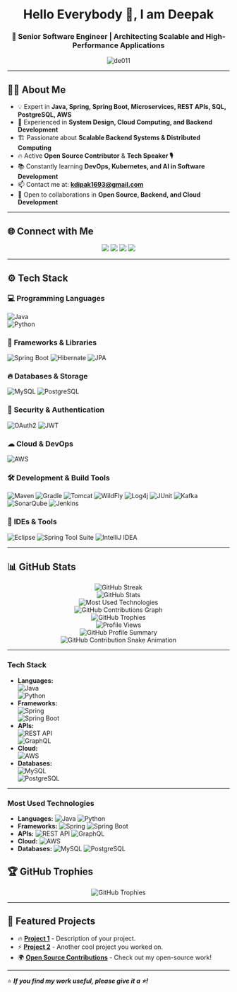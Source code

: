 <h1 align="center"> Hello Everybody 👋, I am Deepak </h1>
<h3 align="center">🚀 Senior Software Engineer | Architecting Scalable and High-Performance Applications</h3>

<p align="center">
  <img src="https://komarev.com/ghpvc/?username=de011&label=Profile%20Views&color=blue&style=flat" alt="de011" />
</p>

---

## 👨‍💻 **About Me**
- 💡 Expert in **Java, Spring, Spring Boot, Microservices, REST APIs, SQL, PostgreSQL, AWS**
- 🚀 Experienced in **System Design, Cloud Computing, and Backend Development**
- 🏗 Passionate about **Scalable Backend Systems & Distributed Computing**
- 🔥 Active **Open Source Contributor** & **Tech Speaker 🎙**
- 📚 Constantly learning **DevOps, Kubernetes, and AI in Software Development**
- 📫 Contact me at: **kdipak1693@gmail.com**
- 🤝 Open to collaborations in **Open Source, Backend, and Cloud Development**

---

## 🌐 **Connect with Me**
<p align="center">
<a href="https://www.linkedin.com/in/your-profile"><img src="https://img.shields.io/badge/LinkedIn-0A66C2?style=for-the-badge&logo=linkedin&logoColor=white" /></a>
<a href="https://github.com/de011"><img src="https://img.shields.io/badge/GitHub-181717?style=for-the-badge&logo=github&logoColor=white" /></a>
<a href="https://your-portfolio-link"><img src="https://img.shields.io/badge/Portfolio-FF5722?style=for-the-badge&logo=google-chrome&logoColor=white" /></a>
<a href="mailto:kdipak1693@gmail.com"><img src="https://img.shields.io/badge/Email-D14836?style=for-the-badge&logo=gmail&logoColor=white" /></a>
</p>

---

## ⚙ **Tech Stack**
### 💻 **Programming Languages**
![Java](https://img.shields.io/badge/Java-007396?style=for-the-badge&logo=java&logoColor=white)  
![Python](https://img.shields.io/badge/Python-3776AB?style=for-the-badge&logo=python&logoColor=white)


### 🚀 **Frameworks & Libraries**
![Spring Boot](https://img.shields.io/badge/Spring_Boot-6DB33F?style=for-the-badge&logo=spring-boot&logoColor=white)
![Hibernate](https://img.shields.io/badge/Hibernate-59666C?style=for-the-badge&logo=hibernate&logoColor=white)
![JPA](https://img.shields.io/badge/JPA-326CE5?style=for-the-badge&logo=hibernate&logoColor=white)

### 🔥 **Databases & Storage**
![MySQL](https://img.shields.io/badge/MySQL-4479A1?style=for-the-badge&logo=mysql&logoColor=white)
![PostgreSQL](https://img.shields.io/badge/PostgreSQL-336791?style=for-the-badge&logo=postgresql&logoColor=white)

### 🔐 **Security & Authentication**
![OAuth2](https://img.shields.io/badge/OAuth2-FF9800?style=for-the-badge&logo=oauth&logoColor=white)
![JWT](https://img.shields.io/badge/JWT-000000?style=for-the-badge&logo=jsonwebtokens&logoColor=white)

### ☁ **Cloud & DevOps**
![AWS](https://img.shields.io/badge/AWS-FF9900?style=for-the-badge&logo=amazonaws&logoColor=white)

### 🛠 **Development & Build Tools**
![Maven](https://img.shields.io/badge/Maven-C71A36?style=for-the-badge&logo=apache-maven&logoColor=white)
![Gradle](https://img.shields.io/badge/Gradle-02303A?style=for-the-badge&logo=gradle&logoColor=white)
![Tomcat](https://img.shields.io/badge/Tomcat-F8DC75?style=for-the-badge&logo=apache-tomcat&logoColor=black)
![WildFly](https://img.shields.io/badge/WildFly-FF5733?style=for-the-badge&logo=wildfly&logoColor=white)
![Log4j](https://img.shields.io/badge/Log4j-FF0000?style=for-the-badge&logo=apache&logoColor=white)
![JUnit](https://img.shields.io/badge/JUnit-25A162?style=for-the-badge&logo=junit&logoColor=white)
![Kafka](https://img.shields.io/badge/Kafka-231F20?style=for-the-badge&logo=apache-kafka&logoColor=white)
![SonarQube](https://img.shields.io/badge/SonarQube-4E9BCD?style=for-the-badge&logo=sonarqube&logoColor=white)
![Jenkins](https://img.shields.io/badge/Jenkins-D24939?style=for-the-badge&logo=jenkins&logoColor=white)

### 🔧 **IDEs & Tools**
![Eclipse](https://img.shields.io/badge/Eclipse-2C2255?style=for-the-badge&logo=eclipse&logoColor=white)
![Spring Tool Suite](https://img.shields.io/badge/STS-6DB33F?style=for-the-badge&logo=spring&logoColor=white)
![IntelliJ IDEA](https://img.shields.io/badge/IntelliJ_IDEA-000000?style=for-the-badge&logo=intellij-idea&logoColor=white)

---
## 📊 **GitHub Stats**  
<p align="center">
  <!-- GitHub Streak -->
  <img src="https://github-readme-streak-stats.herokuapp.com/?user=de011&theme=dark&hide_border=false" alt="GitHub Streak" />
  <br>

  <!-- GitHub Stats -->
  <img src="https://github-readme-stats.vercel.app/api?username=de011&show_icons=true&theme=dark" alt="GitHub Stats" />
  <br>

  <!-- Most Used Technologies -->
  <img src="https://github-readme-stats.vercel.app/api/top-langs/?username=de011&langs_count=6&theme=dark&layout=compact&custom_title=Most%20Used%20Technologies&hide=html,css,javascript,scala,shell" alt="Most Used Technologies" />
  <br>

  <!-- GitHub Contributions Graph -->
  <img src="https://github-readme-activity-graph.vercel.app/graph?username=de011&theme=github-dark" alt="GitHub Contributions Graph" />
  <br>

  <!-- GitHub Trophies -->
  <img src="https://github-profile-trophy.vercel.app/?username=de011&theme=darkhub&margin-w=15&no-bg=true&no-frame=true" alt="GitHub Trophies" />
  <br>

  <!-- Profile Views Counter -->
  <img src="https://komarev.com/ghpvc/?username=de011&style=flat-square&color=blue" alt="Profile Views" />
  <br>

  <!-- GitHub Profile Summary Card -->
  <img src="https://github-profile-summary-cards.vercel.app/api/cards/profile-details?username=de011&theme=github_dark" alt="GitHub Profile Summary" />
  <br>

  <!-- GitHub Snake Animation -->
  <img src="https://github.com/de011/de011/blob/output/github-contribution-grid-snake.svg" alt="GitHub Contribution Snake Animation" />
</p>


---

### **Tech Stack**
- **Languages:**  
  ![Java](https://img.shields.io/badge/Java-007396?style=for-the-badge&logo=java&logoColor=white)  
  ![Python](https://img.shields.io/badge/Python-3776AB?style=for-the-badge&logo=python&logoColor=white)  
- **Frameworks:**  
  ![Spring](https://img.shields.io/badge/Spring-6DB33F?style=for-the-badge&logo=spring&logoColor=white)  
  ![Spring Boot](https://img.shields.io/badge/Spring_Boot-6DB33F?style=for-the-badge&logo=spring-boot&logoColor=white)  
- **APIs:**  
  ![REST API](https://img.shields.io/badge/REST-02569B?style=for-the-badge&logo=postman&logoColor=white)  
  ![GraphQL](https://img.shields.io/badge/GraphQL-E10098?style=for-the-badge&logo=graphql&logoColor=white)  
- **Cloud:**  
  ![AWS](https://img.shields.io/badge/AWS-FF9900?style=for-the-badge&logo=amazonaws&logoColor=white)  
- **Databases:**  
  ![MySQL](https://img.shields.io/badge/MySQL-4479A1?style=for-the-badge&logo=mysql&logoColor=white)  
  ![PostgreSQL](https://img.shields.io/badge/PostgreSQL-336791?style=for-the-badge&logo=postgresql&logoColor=white)  

---

### **Most Used Technologies**
- **Languages:** ![Java](https://img.shields.io/badge/Java-007396?style=for-the-badge&logo=java&logoColor=white) 
  ![Python](https://img.shields.io/badge/Python-3776AB?style=for-the-badge&logo=python&logoColor=white)
- **Frameworks:** ![Spring](https://img.shields.io/badge/Spring-6DB33F?style=for-the-badge&logo=spring&logoColor=white) 
  ![Spring Boot](https://img.shields.io/badge/Spring_Boot-6DB33F?style=for-the-badge&logo=spring-boot&logoColor=white)
- **APIs:** ![REST API](https://img.shields.io/badge/REST-02569B?style=for-the-badge&logo=postman&logoColor=white) 
  ![GraphQL](https://img.shields.io/badge/GraphQL-E10098?style=for-the-badge&logo=graphql&logoColor=white)
- **Cloud:** ![AWS](https://img.shields.io/badge/AWS-FF9900?style=for-the-badge&logo=amazonaws&logoColor=white)
- **Databases:** ![MySQL](https://img.shields.io/badge/MySQL-4479A1?style=for-the-badge&logo=mysql&logoColor=white) 
  ![PostgreSQL](https://img.shields.io/badge/PostgreSQL-336791?style=for-the-badge&logo=postgresql&logoColor=white)


## 🏆 **GitHub Trophies**
<p align="center">
  <img src="https://github-profile-trophy.vercel.app/?username=de011&theme=radical&margin-w=15&margin-h=15" alt="GitHub Trophies" />
</p>

---

## 🚀 **Featured Projects**
- 🔥 [**Project 1**](https://github.com/de011/project1) - Description of your project.
- ⚡ [**Project 2**](https://github.com/de011/project2) - Another cool project you worked on.
- 🌍 [**Open Source Contributions**](https://github.com/de011?tab=repositories) - Check out my open-source work!

---

⭐ **_If you find my work useful, please give it a ⭐!_**
